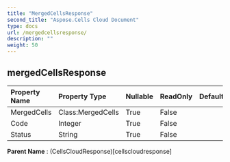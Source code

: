 ```yaml
---
title: "MergedCellsResponse"
second_title: "Aspose.Cells Cloud Document"
type: docs
url: /mergedcellsresponse/
description: ""
weight: 50
---
```


## **mergedCellsResponse**

 

| Property Name | Property Type | Nullable |  ReadOnly | DefaultValue | Description | 
| :- | :- | :- |:- |  :- | :- |
| MergedCells | Class:MergedCells | True |  False |  |  |  
| Code | Integer | True |  False |  |  |  
| Status | String | True |  False |  |  |  

**Parent Name** : (CellsCloudResponse)[cellscloudresponse]

